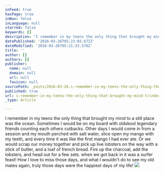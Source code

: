 ```yaml
---
inFeed: true
hasPage: true
inNav: false
inLanguage: null
starred: false
keywords: []
description: "I remember in my teens the only thing that brought my mind to a still place was the ocean. Sometimes I would be on my board with oldskool legendary friends counting each others cutbacks. Other days I would come in from a session and my mouth perched with salt water, slice open my mango with my teeth, and every time it was like the first mango I had ever ate. Or we would scrap our money together and pick up live lobsters on the way with a stick of butter, and a loaf of french bread. Fire up the charcoal, add the lobsters, and head out for a few sets. when we got back in it was a surfer feast! How I love to miss those days, and what I wouldn't do to see my old mates again, truly those days were the happiest days of my life!"
datePublished: '2016-03-26T05:22:02.672Z'
dateModified: '2016-03-26T05:21:33.576Z'
title: ''
author: []
authors: []
publisher:
  name: null
  domain: null
  url: null
  favicon: null
sourcePath: _posts/2016-03-26-i-remember-in-my-teens-the-only-thing-that-brought-my-mind-t.md
published: true
url: i-remember-in-my-teens-the-only-thing-that-brought-my-mind-t/index.html
_type: Article

---
```

I remember in my teens the only thing that brought my mind to a still place was the ocean. Sometimes I would be on my board with oldskool legendary friends counting each others cutbacks. Other days I would come in from a session and my mouth perched with salt water, slice open my mango with my teeth, and every time it was like the first mango I had ever ate. Or we would scrap our money together and pick up live lobsters on the way with a stick of butter, and a loaf of french bread. Fire up the charcoal, add the lobsters, and head out for a few sets. when we got back in it was a surfer feast! How I love to miss those days, and what I wouldn't do to see my old mates again, truly those days were the happiest days of my life!
![](https://the-grid-user-content.s3-us-west-2.amazonaws.com/b7da7f5c-1ffd-41b7-85ed-5118113a45f3.jpg)